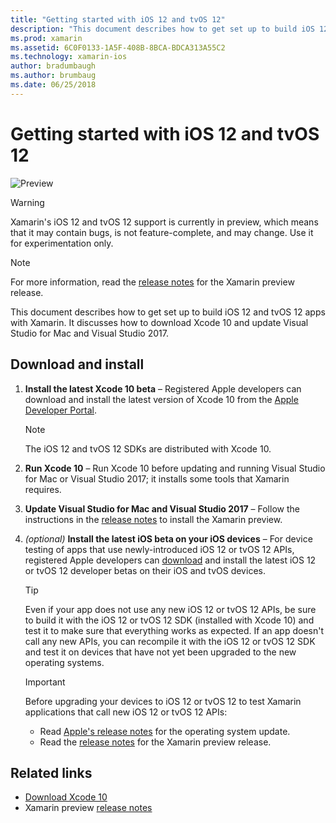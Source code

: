 ```yaml
---
title: "Getting started with iOS 12 and tvOS 12"
description: "This document describes how to get set up to build iOS 12 and tvOS 12 apps with Xamarin. It discusses how to download Xcode 10 and update Visual Studio for Mac and Visual Studio 2017."
ms.prod: xamarin
ms.assetid: 6C0F0133-1A5F-408B-8BCA-BDCA313A55C2
ms.technology: xamarin-ios
author: bradumbaugh
ms.author: brumbaug
ms.date: 06/25/2018
---
```

# Getting started with iOS 12 and tvOS 12

![Preview](~/media/shared/preview.png)

> [!WARNING]
> Xamarin's iOS 12 and tvOS 12 support is currently in preview,
> which means that it may contain bugs, is not feature-complete, and may
> change. Use it for experimentation only.

> [!NOTE]
> For more information, read the
> [release notes](https://releases.xamarin.com/preview-release-xcode-10-beta/)
> for the Xamarin preview release.

This document describes how to get set up to build iOS 12 and
tvOS 12 apps with Xamarin. It discusses how to download Xcode 10 and update
Visual Studio for Mac and Visual Studio 2017.

## Download and install

1. **Install the latest Xcode 10 beta** –
   Registered Apple developers can download and install the latest version
   of Xcode 10 from the
   [Apple Developer Portal](https://developer.apple.com/download/).

   > [!NOTE]
   > The iOS 12 and tvOS 12 SDKs are distributed with Xcode 10.

2. **Run Xcode 10** – Run Xcode 10 before updating and running Visual
   Studio for Mac or Visual Studio 2017; it installs some tools that Xamarin
   requires.

3. **Update Visual Studio for Mac and Visual Studio 2017** – Follow the
   instructions in the [release notes](https://releases.xamarin.com/preview-release-xcode-10-beta/)
   to install the Xamarin preview.

4. _(optional)_ **Install the latest iOS beta on your iOS devices** –
   For device testing of apps that use newly-introduced iOS 12 or tvOS
   12 APIs, registered Apple developers can [download](https://developer.apple.com/download)
   and install the latest iOS 12 or tvOS 12 developer betas on their
   iOS and tvOS devices.

   > [!TIP]
   > Even if your app does not use any new iOS 12 or tvOS 12 APIs,
   > be sure to build it with the iOS 12 or tvOS 12 SDK (installed
   > with Xcode 10) and test it to make sure that everything works as
   > expected. If an app doesn't call any new APIs, you can recompile
   > it with the iOS 12 or tvOS 12 SDK and test it on devices that have
   > not yet been upgraded to the new operating systems.

   > [!IMPORTANT]
   > Before upgrading your devices to iOS 12 or tvOS 12 to test Xamarin
   > applications that call new iOS 12 or tvOS 12 APIs:
   > - Read [Apple's release notes](https://developer.apple.com/download/)
   >   for the operating system update.
   > - Read the [release notes](https://releases.xamarin.com/preview-release-xcode-10-beta/)
   >   for the Xamarin preview release.

## Related links

- [Download Xcode 10](https://developer.apple.com/download/)
- Xamarin preview [release notes](https://releases.xamarin.com/preview-release-xcode-10-beta/)
